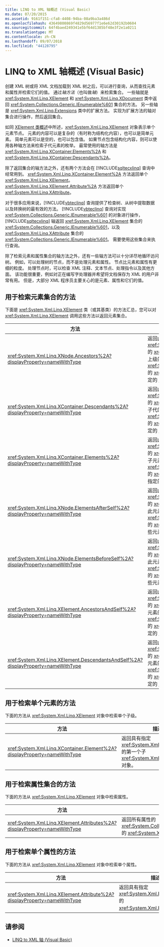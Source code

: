 ```yaml
---
title: LINQ to XML 轴概述 (Visual Basic)
ms.date: 07/20/2015
ms.assetid: 9161f151-cfa8-4408-94ba-08a9ba3a486d
ms.openlocfilehash: 43649800869f4829d56977f1e6e62d30192b0604
ms.sourcegitcommit: 64f4baed249341e5bf64d1385bf48e3f2e1a0211
ms.translationtype: MT
ms.contentlocale: zh-CN
ms.lasthandoff: 09/07/2018
ms.locfileid: "44128795"
---
```

# <a name="linq-to-xml-axes-overview-visual-basic"></a>LINQ to XML 轴概述 (Visual Basic)
创建 XML 树或将 XML 文档加载到 XML 树之后，可以进行查询，从而查找元素和属性并检索它们的值。 通过*轴方法*（也叫做*轴*）来检索集合。 一些轴就是 <xref:System.Xml.Linq.XElement> 和 <xref:System.Xml.Linq.XDocument> 类中返回 <xref:System.Collections.Generic.IEnumerable%601> 集合的方法。 另一些轴是 <xref:System.Xml.Linq.Extensions> 类中的扩展方法。 实现为扩展方法的轴对集合进行操作，然后返回集合。  
  
 如同 [XElement 类概述](../../../../visual-basic/programming-guide/concepts/linq/xelement-class-overview.md)中所述，<xref:System.Xml.Linq.XElement> 对象表示单个元素节点。 元素的内容可以是复杂的（有时称为结构化内容），也可以是简单元素。 简单元素可以是空的，也可以包含值。 如果节点包含结构化内容，则可以使用各种轴方法来检索子代元素的枚举。 最常使用的轴方法是 <xref:System.Xml.Linq.XContainer.Elements%2A> 和 <xref:System.Xml.Linq.XContainer.Descendants%2A>。  
  
 除了返回集合的轴方法之外，还有两个方法会在 [!INCLUDE[sqltecxlinq](~/includes/sqltecxlinq-md.md)] 查询中经常用到。 <xref:System.Xml.Linq.XContainer.Element%2A> 方法返回单个 <xref:System.Xml.Linq.XElement>。 <xref:System.Xml.Linq.XElement.Attribute%2A> 方法返回单个 <xref:System.Xml.Linq.XAttribute>。  
  
 对于很多应用来说，[!INCLUDE[vbteclinq](~/includes/vbteclinq-md.md)] 查询提供了检查树、从树中提取数据以及转换树的最有效的方法。 [!INCLUDE[vbteclinq](~/includes/vbteclinq-md.md)] 查询对实现 <xref:System.Collections.Generic.IEnumerable%601> 的对象进行操作，[!INCLUDE[sqltecxlinq](~/includes/sqltecxlinq-md.md)] 轴返回 <xref:System.Xml.Linq.XElement> 集合的 <xref:System.Collections.Generic.IEnumerable%601>，以及 <xref:System.Xml.Linq.XAttribute> 集合的 <xref:System.Collections.Generic.IEnumerable%601>。 需要使用这些集合来执行查询。  
  
 除了检索元素和属性集合的轴方法之外，还有一些轴方法可以十分详尽地循环访问树。 例如，可以处理树的节点，而不是处理元素和属性。 节点比元素和属性有更细的粒度。 处理节点时，可以检查 XML 注释、文本节点、处理指令以及其他方面。 该功能很重要，例如对正在编写字处理器并希望将文档保存为 XML 的用户非常有用。 但是，大部分 XML 程序员主要关心的是元素、属性和它们的值。  
  
## <a name="methods-for-retrieving-a-collection-of-elements"></a>用于检索元素集合的方法  
 下面是 <xref:System.Xml.Linq.XElement> 类（或其基类）的方法汇总，您可以对 <xref:System.Xml.Linq.XElement> 调用这些方法以返回元素集合。  
  
|方法|描述|  
|------------|-----------------|  
|<xref:System.Xml.Linq.XNode.Ancestors%2A?displayProperty=nameWithType>|返回此元素的上级的 <xref:System.Collections.Generic.IEnumerable%601> 的 <xref:System.Xml.Linq.XElement>。 重载方法返回上级的 <xref:System.Collections.Generic.IEnumerable%601> 的 <xref:System.Xml.Linq.XElement>，这些上级具有指定的 <xref:System.Xml.Linq.XName>。|  
|<xref:System.Xml.Linq.XContainer.Descendants%2A?displayProperty=nameWithType>|返回此元素的子代的 <xref:System.Collections.Generic.IEnumerable%601> 的 <xref:System.Xml.Linq.XElement>。 重载方法返回子代的 <xref:System.Collections.Generic.IEnumerable%601> 的 <xref:System.Xml.Linq.XElement>，这些子代具有指定的 <xref:System.Xml.Linq.XName>。|  
|<xref:System.Xml.Linq.XContainer.Elements%2A?displayProperty=nameWithType>|返回此元素的子元素的 <xref:System.Collections.Generic.IEnumerable%601> 的 <xref:System.Xml.Linq.XElement>。 重载方法返回子元素的 <xref:System.Collections.Generic.IEnumerable%601> 的 <xref:System.Xml.Linq.XElement>，这些子元素具有指定的 <xref:System.Xml.Linq.XName>。|  
|<xref:System.Xml.Linq.XNode.ElementsAfterSelf%2A?displayProperty=nameWithType>|返回此元素之后的元素的 <xref:System.Collections.Generic.IEnumerable%601> 的 <xref:System.Xml.Linq.XElement>。 重载方法返回此元素之后的元素的 <xref:System.Collections.Generic.IEnumerable%601> 的 <xref:System.Xml.Linq.XElement>，此元素之后的这些元素具有指定的 <xref:System.Xml.Linq.XName>。|  
|<xref:System.Xml.Linq.XNode.ElementsBeforeSelf%2A?displayProperty=nameWithType>|返回此元素之前的元素的 <xref:System.Collections.Generic.IEnumerable%601> 的 <xref:System.Xml.Linq.XElement>。 重载方法返回此元素之前的元素的 <xref:System.Collections.Generic.IEnumerable%601> 的 <xref:System.Xml.Linq.XElement>，此元素之前的这些元素具有指定的 <xref:System.Xml.Linq.XName>。|  
|<xref:System.Xml.Linq.XElement.AncestorsAndSelf%2A?displayProperty=nameWithType>|返回此元素及其上级的 <xref:System.Collections.Generic.IEnumerable%601> 的 <xref:System.Xml.Linq.XElement>。 重载方法返回元素的 <xref:System.Collections.Generic.IEnumerable%601> 的 <xref:System.Xml.Linq.XElement>，这些元素具有指定的 <xref:System.Xml.Linq.XName>。|  
|<xref:System.Xml.Linq.XElement.DescendantsAndSelf%2A?displayProperty=nameWithType>|返回此元素及其子代的 <xref:System.Collections.Generic.IEnumerable%601> 的 <xref:System.Xml.Linq.XElement>。 重载方法返回元素的 <xref:System.Collections.Generic.IEnumerable%601> 的 <xref:System.Xml.Linq.XElement>，这些元素具有指定的 <xref:System.Xml.Linq.XName>。|  
  
## <a name="method-for-retrieving-a-single-element"></a>用于检索单个元素的方法  
 下面的方法从 <xref:System.Xml.Linq.XElement> 对象中检索单个子级。  
  
|方法|描述|  
|------------|-----------------|  
|<xref:System.Xml.Linq.XContainer.Element%2A?displayProperty=nameWithType>|返回具有指定 <xref:System.Xml.Linq.XElement> 的第一个子 <xref:System.Xml.Linq.XName> 对象。|  
  
## <a name="method-for-retrieving-a-collection-of-attributes"></a>用于检索属性集合的方法  
 下面的方法从 <xref:System.Xml.Linq.XElement> 对象中检索属性。  
  
|方法|描述|  
|------------|-----------------|  
|<xref:System.Xml.Linq.XElement.Attributes%2A?displayProperty=nameWithType>|返回所有属性的 <xref:System.Collections.Generic.IEnumerable%601> 的 <xref:System.Xml.Linq.XAttribute>。|  
  
## <a name="method-for-retrieving-a-single-attribute"></a>用于检索单个属性的方法  
 下面的方法从 <xref:System.Xml.Linq.XElement> 对象中检索单个属性。  
  
|方法|描述|  
|------------|-----------------|  
|<xref:System.Xml.Linq.XElement.Attribute%2A?displayProperty=nameWithType>|返回具有指定 <xref:System.Xml.Linq.XAttribute> 的 <xref:System.Xml.Linq.XName>。|  
  
## <a name="see-also"></a>请参阅

- [LINQ to XML 轴 (Visual Basic)](../../../../visual-basic/programming-guide/concepts/linq/linq-to-xml-axes.md)
